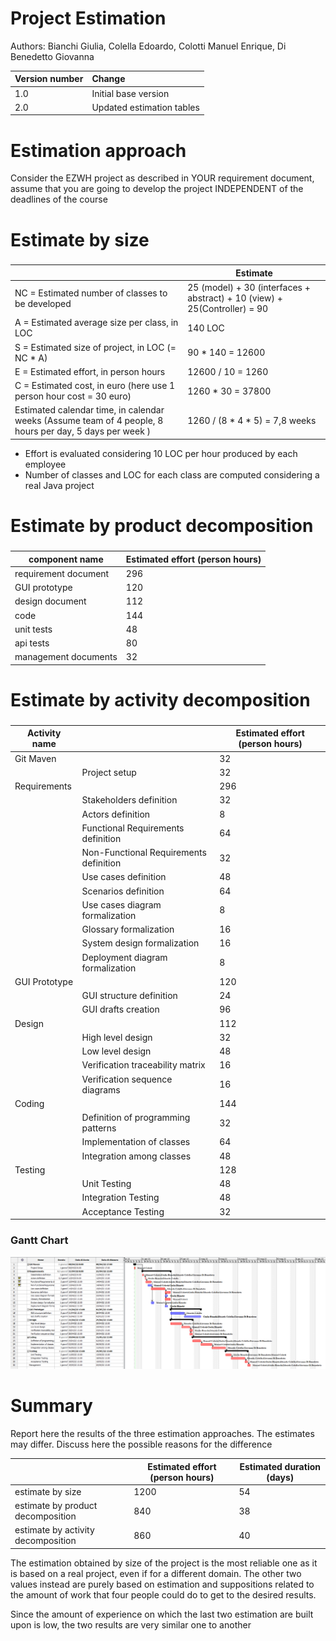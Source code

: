 # Project Estimation  

Authors: Bianchi Giulia, Colella Edoardo, Colotti Manuel Enrique, Di Benedetto Giovanna

| Version number | Change                    |
| -------------- | :------------------------ |
| 1.0            | Initial base version      |
| 2.0            | Updated estimation tables |



# Estimation approach
Consider the EZWH  project as described in YOUR requirement document, assume that you are going to develop the project INDEPENDENT of the deadlines of the course
# Estimate by size
### 
|                                                                                                         | Estimate                                                                  |
| ------------------------------------------------------------------------------------------------------- | ------------------------------------------------------------------------- |
| NC =  Estimated number of classes to be developed                                                       | 25 (model) + 30 (interfaces + abstract) + 10 (view) + 25(Controller) = 90 |
| A = Estimated average size per class, in LOC                                                            | 140 LOC                                                                   |
| S = Estimated size of project, in LOC (= NC * A)                                                        | 90 * 140 = 12600                                                          |
| E = Estimated effort, in person hours                                                                   | 12600 / 10 = 1260                                                         |
| C = Estimated cost, in euro (here use 1 person hour cost = 30 euro)                                     | 1260 * 30 = 37800                                                         |
| Estimated calendar time, in calendar weeks (Assume team of 4 people, 8 hours per day, 5 days per week ) | 1260 / (8 * 4 * 5) = 7,8 weeks                                            |

- Effort is evaluated considering 10 LOC per hour produced by each employee
- Number of classes and LOC for each class are computed considering a real Java project

# Estimate by product decomposition
### 
| component name       | Estimated effort (person hours) |
| -------------------- | ------------------------------- |
| requirement document | 296                             |
| GUI prototype        | 120                             |
| design document      | 112                             |
| code                 | 144                             |
| unit tests           | 48                              |
| api tests            | 80                              |
| management documents | 32                              |


# Estimate by activity decomposition
### 
| Activity name |                                        | Estimated effort (person hours) |
| ------------- | -------------------------------------- | ------------------------------- |
| Git Maven     |                                        | 32                              |
|               | Project setup                          | 32                              |
| Requirements  |                                        | 296                             |
|               | Stakeholders definition                | 32                              |
|               | Actors definition                      | 8                               |
|               | Functional Requirements definition     | 64                              |
|               | Non-Functional Requirements definition | 32                              |
|               | Use cases definition                   | 48                              |
|               | Scenarios definition                   | 64                              |
|               | Use cases diagram formalization        | 8                               |
|               | Glossary formalization                 | 16                              |
|               | System design formalization            | 16                              |
|               | Deployment diagram formalization       | 8                               |
| GUI Prototype |                                        | 120                             |
|               | GUI structure definition               | 24                              |
|               | GUI drafts creation                    | 96                              |
| Design        |                                        | 112                             |
|               | High level design                      | 32                              |
|               | Low level design                       | 48                              |
|               | Verification traceability matrix       | 16                              |
|               | Verification sequence diagrams         | 16                              |
| Coding        |                                        | 144                             |
|               | Definition of programming patterns     | 32                              |
|               | Implementation of classes              | 64                              |
|               | Integration among classes              | 48                              |
| Testing       |                                        | 128                             |
|               | Unit Testing                           | 48                              |
|               | Integration Testing                    | 48                              |
|               | Acceptance Testing                     | 32                              |

### Gantt Chart

<img src="./images/Gantt_chart.png" />


# Summary

Report here the results of the three estimation approaches. The  estimates may differ. Discuss here the possible reasons for the difference

|                                    | Estimated effort (person hours) | Estimated duration (days) |
| ---------------------------------- | ------------------------------- | ------------------------- |
| estimate by size                   | 1200                            | 54                        |
| estimate by product decomposition  | 840                             | 38                        |
| estimate by activity decomposition | 860                             | 40                        |


The estimation obtained by size of the project is the most reliable one as it is based on a real project, even if for a different domain.
The other two values instead are purely based on estimation and suppositions related to the amount of work that four people could do to get to the desired results.

Since the amount of experience on which the last two estimation are built upon is low, the two results are very similar one to another




